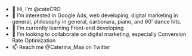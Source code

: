 - 👋 Hi, I’m @cateCRO
- 👀 I’m interested in Google Ads, web developing, digital marketing in general, philosophy in general, carbonara, piano, and 90' dance hits.
- 🌱 I’m currently learning Front-end developing
- 💞️ I’m looking to collaborate on digital marketing, especially Conversion Rate Optimization
- 📫 Reach me @Caterina_Maa on Twitter

<!---
cateCRO/cateCRO is a ✨ special ✨ repository because its `README.md` (this file) appears on your GitHub profile.
You can click the Preview link to take a look at your changes.
--->
